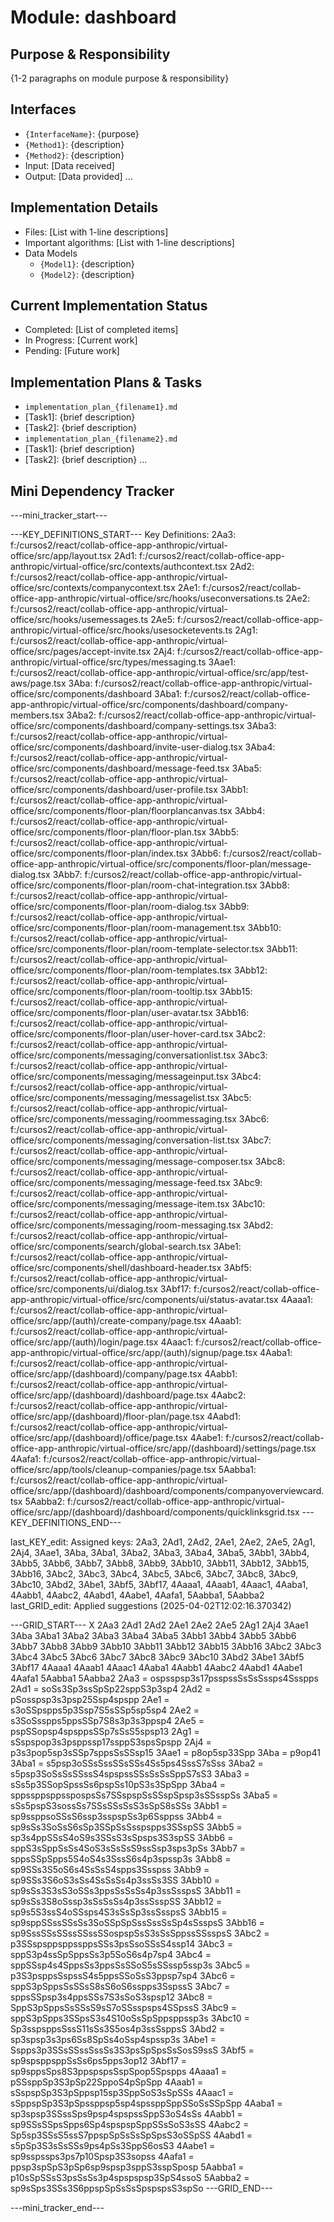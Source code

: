 # Module: dashboard

## Purpose & Responsibility
{1-2 paragraphs on module purpose & responsibility}

## Interfaces
* `{InterfaceName}`: {purpose}
* `{Method1}`: {description}
* `{Method2}`: {description}
* Input: [Data received]
* Output: [Data provided]
...

## Implementation Details
* Files: [List with 1-line descriptions]
* Important algorithms: [List with 1-line descriptions]
* Data Models
    * `{Model1}`: {description}
    * `{Model2}`: {description}

## Current Implementation Status
* Completed: [List of completed items]
* In Progress: [Current work]
* Pending: [Future work]

## Implementation Plans & Tasks
* `implementation_plan_{filename1}.md`
* [Task1]: {brief description}
* [Task2]: {brief description}
* `implementation_plan_{filename2}.md`
* [Task1]: {brief description}
* [Task2]: {brief description} 
...

## Mini Dependency Tracker
---mini_tracker_start---

---KEY_DEFINITIONS_START---
Key Definitions:
2Aa3: f:/cursos2/react/collab-office-app-anthropic/virtual-office/src/app/layout.tsx
2Ad1: f:/cursos2/react/collab-office-app-anthropic/virtual-office/src/contexts/authcontext.tsx
2Ad2: f:/cursos2/react/collab-office-app-anthropic/virtual-office/src/contexts/companycontext.tsx
2Ae1: f:/cursos2/react/collab-office-app-anthropic/virtual-office/src/hooks/useconversations.ts
2Ae2: f:/cursos2/react/collab-office-app-anthropic/virtual-office/src/hooks/usemessages.ts
2Ae5: f:/cursos2/react/collab-office-app-anthropic/virtual-office/src/hooks/usesocketevents.ts
2Ag1: f:/cursos2/react/collab-office-app-anthropic/virtual-office/src/pages/accept-invite.tsx
2Aj4: f:/cursos2/react/collab-office-app-anthropic/virtual-office/src/types/messaging.ts
3Aae1: f:/cursos2/react/collab-office-app-anthropic/virtual-office/src/app/test-aws/page.tsx
3Aba: f:/cursos2/react/collab-office-app-anthropic/virtual-office/src/components/dashboard
3Aba1: f:/cursos2/react/collab-office-app-anthropic/virtual-office/src/components/dashboard/company-members.tsx
3Aba2: f:/cursos2/react/collab-office-app-anthropic/virtual-office/src/components/dashboard/company-settings.tsx
3Aba3: f:/cursos2/react/collab-office-app-anthropic/virtual-office/src/components/dashboard/invite-user-dialog.tsx
3Aba4: f:/cursos2/react/collab-office-app-anthropic/virtual-office/src/components/dashboard/message-feed.tsx
3Aba5: f:/cursos2/react/collab-office-app-anthropic/virtual-office/src/components/dashboard/user-profile.tsx
3Abb1: f:/cursos2/react/collab-office-app-anthropic/virtual-office/src/components/floor-plan/floorplancanvas.tsx
3Abb4: f:/cursos2/react/collab-office-app-anthropic/virtual-office/src/components/floor-plan/floor-plan.tsx
3Abb5: f:/cursos2/react/collab-office-app-anthropic/virtual-office/src/components/floor-plan/index.tsx
3Abb6: f:/cursos2/react/collab-office-app-anthropic/virtual-office/src/components/floor-plan/message-dialog.tsx
3Abb7: f:/cursos2/react/collab-office-app-anthropic/virtual-office/src/components/floor-plan/room-chat-integration.tsx
3Abb8: f:/cursos2/react/collab-office-app-anthropic/virtual-office/src/components/floor-plan/room-dialog.tsx
3Abb9: f:/cursos2/react/collab-office-app-anthropic/virtual-office/src/components/floor-plan/room-management.tsx
3Abb10: f:/cursos2/react/collab-office-app-anthropic/virtual-office/src/components/floor-plan/room-template-selector.tsx
3Abb11: f:/cursos2/react/collab-office-app-anthropic/virtual-office/src/components/floor-plan/room-templates.tsx
3Abb12: f:/cursos2/react/collab-office-app-anthropic/virtual-office/src/components/floor-plan/room-tooltip.tsx
3Abb15: f:/cursos2/react/collab-office-app-anthropic/virtual-office/src/components/floor-plan/user-avatar.tsx
3Abb16: f:/cursos2/react/collab-office-app-anthropic/virtual-office/src/components/floor-plan/user-hover-card.tsx
3Abc2: f:/cursos2/react/collab-office-app-anthropic/virtual-office/src/components/messaging/conversationlist.tsx
3Abc3: f:/cursos2/react/collab-office-app-anthropic/virtual-office/src/components/messaging/messageinput.tsx
3Abc4: f:/cursos2/react/collab-office-app-anthropic/virtual-office/src/components/messaging/messagelist.tsx
3Abc5: f:/cursos2/react/collab-office-app-anthropic/virtual-office/src/components/messaging/roommessaging.tsx
3Abc6: f:/cursos2/react/collab-office-app-anthropic/virtual-office/src/components/messaging/conversation-list.tsx
3Abc7: f:/cursos2/react/collab-office-app-anthropic/virtual-office/src/components/messaging/message-composer.tsx
3Abc8: f:/cursos2/react/collab-office-app-anthropic/virtual-office/src/components/messaging/message-feed.tsx
3Abc9: f:/cursos2/react/collab-office-app-anthropic/virtual-office/src/components/messaging/message-item.tsx
3Abc10: f:/cursos2/react/collab-office-app-anthropic/virtual-office/src/components/messaging/room-messaging.tsx
3Abd2: f:/cursos2/react/collab-office-app-anthropic/virtual-office/src/components/search/global-search.tsx
3Abe1: f:/cursos2/react/collab-office-app-anthropic/virtual-office/src/components/shell/dashboard-header.tsx
3Abf5: f:/cursos2/react/collab-office-app-anthropic/virtual-office/src/components/ui/dialog.tsx
3Abf17: f:/cursos2/react/collab-office-app-anthropic/virtual-office/src/components/ui/status-avatar.tsx
4Aaaa1: f:/cursos2/react/collab-office-app-anthropic/virtual-office/src/app/(auth)/create-company/page.tsx
4Aaab1: f:/cursos2/react/collab-office-app-anthropic/virtual-office/src/app/(auth)/login/page.tsx
4Aaac1: f:/cursos2/react/collab-office-app-anthropic/virtual-office/src/app/(auth)/signup/page.tsx
4Aaba1: f:/cursos2/react/collab-office-app-anthropic/virtual-office/src/app/(dashboard)/company/page.tsx
4Aabb1: f:/cursos2/react/collab-office-app-anthropic/virtual-office/src/app/(dashboard)/dashboard/page.tsx
4Aabc2: f:/cursos2/react/collab-office-app-anthropic/virtual-office/src/app/(dashboard)/floor-plan/page.tsx
4Aabd1: f:/cursos2/react/collab-office-app-anthropic/virtual-office/src/app/(dashboard)/office/page.tsx
4Aabe1: f:/cursos2/react/collab-office-app-anthropic/virtual-office/src/app/(dashboard)/settings/page.tsx
4Aafa1: f:/cursos2/react/collab-office-app-anthropic/virtual-office/src/app/tools/cleanup-companies/page.tsx
5Aabba1: f:/cursos2/react/collab-office-app-anthropic/virtual-office/src/app/(dashboard)/dashboard/components/companyoverviewcard.tsx
5Aabba2: f:/cursos2/react/collab-office-app-anthropic/virtual-office/src/app/(dashboard)/dashboard/components/quicklinksgrid.tsx
---KEY_DEFINITIONS_END---

last_KEY_edit: Assigned keys: 2Aa3, 2Ad1, 2Ad2, 2Ae1, 2Ae2, 2Ae5, 2Ag1, 2Aj4, 3Aae1, 3Aba, 3Aba1, 3Aba2, 3Aba3, 3Aba4, 3Aba5, 3Abb1, 3Abb4, 3Abb5, 3Abb6, 3Abb7, 3Abb8, 3Abb9, 3Abb10, 3Abb11, 3Abb12, 3Abb15, 3Abb16, 3Abc2, 3Abc3, 3Abc4, 3Abc5, 3Abc6, 3Abc7, 3Abc8, 3Abc9, 3Abc10, 3Abd2, 3Abe1, 3Abf5, 3Abf17, 4Aaaa1, 4Aaab1, 4Aaac1, 4Aaba1, 4Aabb1, 4Aabc2, 4Aabd1, 4Aabe1, 4Aafa1, 5Aabba1, 5Aabba2
last_GRID_edit: Applied suggestions (2025-04-02T12:02:16.370342)

---GRID_START---
X 2Aa3 2Ad1 2Ad2 2Ae1 2Ae2 2Ae5 2Ag1 2Aj4 3Aae1 3Aba 3Aba1 3Aba2 3Aba3 3Aba4 3Aba5 3Abb1 3Abb4 3Abb5 3Abb6 3Abb7 3Abb8 3Abb9 3Abb10 3Abb11 3Abb12 3Abb15 3Abb16 3Abc2 3Abc3 3Abc4 3Abc5 3Abc6 3Abc7 3Abc8 3Abc9 3Abc10 3Abd2 3Abe1 3Abf5 3Abf17 4Aaaa1 4Aaab1 4Aaac1 4Aaba1 4Aabb1 4Aabc2 4Aabd1 4Aabe1 4Aafa1 5Aabba1 5Aabba2
2Aa3 = ospsspsp3s17psspssSsSsSssps4Ssspps
2Ad1 = soSs3Sp3ssSpSp22sppS3p3sp4
2Ad2 = pSosspsp3s3psp25Ssp4spspp
2Ae1 = s3oSSpspps5p3Ssp7S5sSSp5sp5sp4
2Ae2 = s3SoSsspps5ppsSSp7S8s3p3s3ppsp4
2Ae5 = pspSSopsp4spsppsSSp7sSsS5spsp13
2Ag1 = sSspspop3s3psppssp17ssppS3spsSpspp
2Aj4 = p3s3pop5sp3sSSp7sppsSsSSsp15
3Aae1 = p8op5sp33Spp
3Aba = p9op41
3Aba1 = s5psp3oSSsSssSSsSSs4Ss5ps4SssS7sSss
3Aba2 = s5psp3SoSsSsSSssS4spspssSSsSsSsSppS7sS3
3Aba3 = sSs5p3SSopSpssSs6pspSs10pS3s3SpSpp
3Aba4 = sppssppsppsspospsSs7SSspspSsSSspSpsp3sSSsspSs
3Aba5 = sSs5pspS3sossSs7SSsSSsSsS3sSpS8sSSs
3Abb1 = sp9ssppsoSSsS6ssp3sspspSs3p6Ssppss
3Abb4 = sp9sSs3SoSsS6sSp3SSpSsSsspspps3SSspSS
3Abb5 = sp3s4ppSSsS4oS9s3SSsS3sSpsps3S3spSS
3Abb6 = sppS3sSppSsSs4SoS3sSsSsS9ssSsp3sps3pSs
3Abb7 = sppsSSpSpps5S4oS4s3SssS6s4p3spssp3s
3Abb8 = sp9SSs3S5oS6s4SsSsS4spps3Ssspss
3Abb9 = sp9SSs3S6oS3sSs4SsSsSs4p3ssSs3SS
3Abb10 = sp9sSs3S3sS3oSSs3ppsSsSsSs4p3ssSsspsS
3Abb11 = sp9sSs3S8oSssp3sSsSsSs4p3ssSsspSS
3Abb12 = sp9s5S3ssS4oSSsps4S3sSsSp3ssSsspsS
3Abb15 = sp9sppSSssSSsSs3SoSSpSpSssSssSsSp4sSsspsS
3Abb16 = sp9SssSSsSSssSSssSSospspSsS3sSsSppssSSsspsS
3Abc2 = p3SSspsppsppssppsSSs3psSsoSSsS4ssp14
3Abc3 = sppS3p4ssSpSppsSs3p5SoS6s4p7sp4
3Abc4 = sppSSsp4s4SppsSs3ppsSsSSoS5sSSssp5ssp3s
3Abc5 = p3S3psppsSspssS4s5ppsSSoSsS3ppsp7sp4
3Abc6 = sppS3pSppsSsSSsS8sS6oS6sspps3SspssS
3Abc7 = sppsSSpsp3s4ppsSSs7S3sSoS3spsp12
3Abc8 = SppS3pSppsSsSSsS9sS7oSSsspsps4SSpssS
3Abc9 = sppS3pSpps3SSpsS3s4S10oSsSpSppsppssp3s
3Abc10 = Sp3sspsppsSssS11sSs3S5os4p3ssSsppsS
3Abd2 = sp3spsp3s3ps6Ss8SpSs4oSsp4spssp3s
3Abe1 = Sspps3p3SSsSSssSssSs3S3psSpSpsSsSosS9ssS
3Abf5 = sp9spsppsppSsSs6ps5pps3op12
3Abf17 = sp9sppsSps8S3ppspspsSspSpop5Spspps
4Aaaa1 = pSSsppSp3S3pSp22SppoS4pSpSpp
4Aaab1 = sSspspSp3S3pSppsp15sp3SppSoS3sSpSSs
4Aaac1 = sSppspSp3S3pSpssppsp5sp4spssppSppSSoSsSSpSpp
4Aaba1 = sp3spsp3SSssSps9psp4spspssSppS3oS4sSs
4Aabb1 = sp9SSsSSpsSpps6Sp4spspspSppSSsSoS3sSS
4Aabc2 = Sp5sp3SSsS5ssS7ppspSpSsSsSpSpsS3oSSpSS
4Aabd1 = s5pSp3S3sSsSSs9ps4pSs3SppS6osS3
4Aabe1 = sp9sspssps3ps7p10Spsp3S3sopss
4Aafa1 = ppsp3spSpS3pSp6sp9spsp3sppS3sspSposp
5Aabba1 = p10sSpSSsS3psSsSs3p4spspspsp3SpS4ssoS
5Aabba2 = sp9sSps3SSs3S6ppspSpSsSsSpspspsS3spSo
---GRID_END---

---mini_tracker_end---
